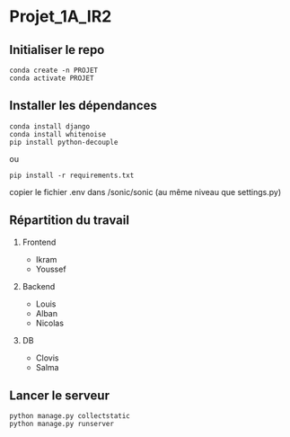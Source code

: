 # Projet_1A_IR2

## Initialiser le repo

```
conda create -n PROJET
conda activate PROJET
```

## Installer les dépendances

```
conda install django
conda install whitenoise
pip install python-decouple
```
ou

```
pip install -r requirements.txt
```

copier le fichier .env dans /sonic/sonic (au même niveau que settings.py)

## Répartition du travail

1. Frontend
   - Ikram
   - Youssef
   
2. Backend
   - Louis
   - Alban
   - Nicolas

3. DB
   - Clovis
   - Salma

## Lancer le serveur

```
python manage.py collectstatic
python manage.py runserver
```

